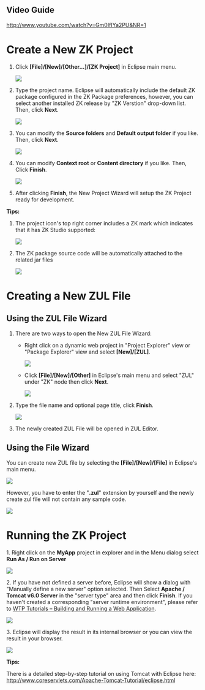 ## Video Guide

<http://www.youtube.com/watch?v=Gm0IfIYa2PU&NR=1>

# Create a New ZK Project

1.  Click **\[File\]/\[New\]/\[Other...\]/\[ZK Project\]** in Eclipse
    main menu.
      
    ![]({{site.baseUrl}}/zk_studio_essentials/zk_studio_094_create_proj_0.png)

      
2.  Type the project name. Eclipse will automatically include the
    default ZK package configured in the ZK Package preferences,
    however, you can select another installed ZK release by "ZK
    Verstion" drop-down list. Then, click **Next**.
      
    ![]({{site.baseUrl}}/zk_studio_essentials/zk_studio_094_create_proj_1.png)

      
3.  You can modify the **Source folders** and **Default output folder**
    if you like. Then, click **Next**.
      
    ![]({{site.baseUrl}}/zk_studio_essentials/zk_studio_094_create_proj_4_1.png)

      
4.  You can modify **Context root** or **Content directory** if you
    like. Then, Click **Finish**.
      
    ![]({{site.baseUrl}}/zk_studio_essentials/zk_studio_094_create_proj_4.png)

      
5.  After clicking **Finish**, the New Project Wizard will setup the ZK
    Project ready for development.

**Tips:**

1.  The project icon's top right corner includes a ZK mark which
    indicates that it has ZK Studio supported:
      
    ![]({{site.baseUrl}}/zk_studio_essentials/hasZKLibrary.png)
2.  The ZK package source code will be automatically attached to the
    related jar files
      
    ![]({{site.baseUrl}}/zk_studio_essentials/Zk_studio_094_source_attach.png)

# Creating a New ZUL File

## Using the ZUL File Wizard

1.  There are two ways to open the New ZUL File Wizard:
    - Right click on a dynamic web project in "Project Explorer" view or
      "Package Explorer" view and select **\[New\]/\[ZUL\]**.
        
      ![]({{site.baseUrl}}/zk_studio_essentials/NewZULFileRightClick.png)

      
      

    - Click **\[File\]/\[New\]/\[Other\]** in Eclipse's main menu and
      select "ZUL" under "ZK" node then click **Next**.
        
      ![]({{site.baseUrl}}/zk_studio_essentials/NewZULFileWizard_0.png)

      
      
2.  Type the file name and optional page title, click **Finish**.
      
    ![]({{site.baseUrl}}/zk_studio_essentials/NewZULFileWizard.png)

      
3.  The newly created ZUL File will be opened in ZUL Editor.

## Using the File Wizard

You can create new ZUL file by selecting the
**\[File\]/\[New\]/\[File\]** in Eclipse's main menu.

  
![]({{site.baseUrl}}/zk_studio_essentials/NewZULFileMethod1-1.png)

However, you have to enter the "**.zul**" extension by yourself and the
newly create zul file will not contain any sample code.

  
![]({{site.baseUrl}}/zk_studio_essentials/NewZULFileMethod1-2.png)

# Running the ZK Project

1\. Right click on the **MyApp** project in explorer and in the Menu
dialog select **Run As / Run on Server**

![]({{site.baseUrl}}/zk_studio_essentials/studio-run-on-server.png)

2\. If you have not defined a server before, Eclipse will show a dialog
with "Manually define a new server" option selected. Then Select
**Apache / Tomcat v6.0 Server** in the "server type" area and then click
**Finish**. If you haven't created a corresponding "server runtime
environment", please refer to [WTP Tutorials – Building and Running a
Web
Application](http://www.eclipse.org/webtools/community/tutorials/BuildJ2EEWebApp/BuildJ2EEWebApp.html).

![]({{site.baseUrl}}/zk_studio_essentials/studio-run-select-server.png)

3\. Eclipse will display the result in its internal browser or you can
view the result in your browser.

![]({{site.baseUrl}}/zk_studio_essentials/studio-run-result.png)

**Tips:**

  
There is a detailed step-by-step tutorial on using Tomcat with Eclipse
here: <http://www.coreservlets.com/Apache-Tomcat-Tutorial/eclipse.html>
